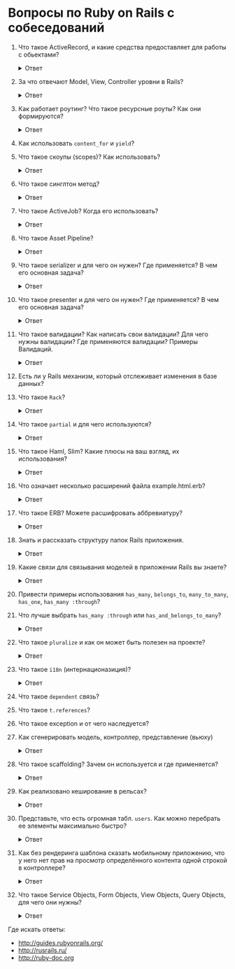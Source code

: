 # Вопросы по Ruby on Rails с собеседований

1. Что такое ActiveRecord, и какие средства предоставляет для работы с обьектами?

    <details>
      <summary>Ответ</summary>
      ActiveRecord это паттерн программирования. AR является популярным способом доступа к данным реляционных баз данных в объектно-ориентированном программировании. ActiveRecord еще называют буквой M в MVC — которая является слоем в системе, ответственным за представление бизнес-логики и данных.

      Active Record упрощает создание и использование бизнес-объектов, данные которых требуют персистентного хранения в базе данных. Сама по себе эта реализация паттерна Active Record является описанием системы ORM (Object Relational Mapping). Active Record это фреймворк ORM.

      Active Record предоставляет нам несколько механизмов, наиболее важными из которых являются способности для:

      * Представления моделей и их данных.
      * Представления связей между этими моделями.
      * Представления иерархий наследования с помощью связанных моделей.
      * Валидации моделей до того, как они станут персистентными в базе данных.
      * Выполнения операций с базой данных в объектно-ориентированном стиле.

      Подробнее:

      * http://rusrails.ru/active-record-basics
      * https://dic.academic.ru/dic.nsf/ruwiki/1264999
    </details>

1. За что отвечают Model, View, Controller уровни в Rails?

    <details>
      <summary>Ответ</summary>
      MVC — это паттерн программирования, который подразумевает схему разделения данных приложения, пользовательского интерфейса и управляющей логики на три отдельных компонента.
    </details>

1. Как работает роутинг? Что такое ресурсные роуты? Как они формируются?

    <details>
      <summary>Ответ</summary>
      Браузеры запрашивают страницы от Rails, выполняя запрос по URL, используя определенный метод HTTP, такой как GET, POST, PATCH, PUT и DELETE.

      Роутинг распознает запрос по методу и по URL и направляет его в экшн контроллера или в приложение Rack.

      Он также может генерировать пути и URL, избегая необходимость жестко прописывать строки в ваших вьюхах.

      Ресурсный роутинг позволяет быстро объявлять все общие маршруты для заданного ресурсного контроллера. Вместо объявления отдельных маршрутов для экшнов `index`, `show`, `new`, `edit`, `create`, `update` и `destroy`, ресурсный маршрут объявляет их одной строчкой кода.

      http://rusrails.ru/rails-routing
    </details>

1. Как использовать `content_for` и `yield`?
1. Что такое скоупы (scopes)? Как использовать?

    <details>
      <summary>Ответ</summary>
      Скоупы позволяют задавать часто используемые запросы, к которым можно обращаться как к вызовам метода в связанных
      объектах или моделях. С помощью этих скоупов можно использовать такие методы как where, joins и includes.
      Все методы скоупов возвращают объект `ActiveRecord::Relation`, который позволяет вызывать на нем
      дополнительные методы (такие как другие скоупы).
      
      Для определения простого скоупа мы используем метод scope внутри класса, передав запрос, который хотим запустить при вызове этого скоупа:
      
      ```rb
      class Article < ApplicationRecord
        scope :published, -> { where(published: true) }
      end
      
      ```
      Подробнее [тут](http://rusrails.ru/active-record-query-interface#scopes)
    </details>
    
1. Что такое синглтон метод?

    <details>
      <summary>Ответ</summary>
      Синглтон метод (singleton method) - метод, принадлежащий только одному объекту (экземпляру класса или классу). Другие экземпляры этого же класса (или классы) к этому методу доступа не имеют.
           
      ```rb
      class A
        def say_something
          "Something"
        end
      end
      
      foo = A.new
      
      bar = A.new
      
      # присваиваем объекту 'foo' отдельный метод (синглтон) 
      def foo.laugh
        "HAHAHAHA!"
      end
      
      foo.say_something
      => "Something"
      
      bar.say_something
      => "Something"
      
      foo.laugh
      => "HAHAHAHA!"
      
      bar.laugh
      => NoMethodError (undefined method `laugh' for #<A:0x0000559bd8412138>)
      ```
      Подробнее [тут](https://habr.com/ru/post/143990/)
    </details>

1. Что такое ActiveJob? Когда его использовать?
    <details>
      <summary>Ответ</summary>
      Active Job - это фреймворк для объявления заданий и их запуска на разных бэкендах очередей. Эти задания могут быть чем угодно: от регулярно запланированных чисток до списаний с карт или рассылок. 
      В общем, всем, что может быть выделено в небольшие работающие части и запускаться параллельно.
      
      Имеет встроеные адаптеры для планировщиков фоновых задач:
      
      * Sidekiq
      * Resque
      * Delayed Job
      * и т.д.

      [Rails docs en](https://edgeguides.rubyonrails.org/active_job_basics.html)
      
      [Rails docs ru](http://rusrails.ru/active_job_basics)
    </details>

1. Что такое Asset Pipeline?
    <details>
      <summary>Ответ</summary>
      Asset Pipeline (файлопровод) - фреймворк для соединения и минимизации, или сжатия ассетов JavaScript и CSS. 
      Он также добавляет возможность писать эти ассеты на других языках и препроцессорах, таких как CoffeeScript, Sass и ERB. 
      Это позволяет автоматически комбинировать ассеты приложения с ассетами других гемов.
      
      Первой особенностью файлопровода является соединение ассетов, что может уменьшить количество запросов, необходимых браузеру для отображения страницы. 
      Браузеры ограничены в количестве запросов, которые они могут выполнить параллельно, поэтому меньшее количество запросов может означать более быструю загрузку вашего приложения.
      
      Второй особенностью файлопровода является минимизация или сжатие ассетов. Для файлов CSS это выполняется путем удаления пробелов и комментариев. Для JavaScript могут быть применены более сложные процессы. Можно выбирать из набора встроенных опций или определить свои.

      Третьей особенностью файлопровода является то, что он позволяет писать эти ассеты на языке более высокого уровня с дальнейшей прекомпиляцией до фактического ассета. Поддерживаемые языки по умолчанию включают Sass для CSS, CoffeeScript для JavaScript и ERB для обоих.
     
      [Rails docs en](https://guides.rubyonrails.org/asset_pipeline.html)
      
      [Rails docs ru](http://rusrails.ru/asset-pipeline)
    </details>
1. Что такое serializer и для чего он нужен? Где применяется? В чем его основная задача?
    <details>
      <summary>Ответ</summary>
      Сериализация (serialization) - процесс перевода каких-либо структур данных в последовательность битов.
      Обратный процесс называется "десериализация" (deserialization).
      
      Сериализация используется для передачи объектов по сети и сохранения их в файлы. Например: сериализация заполненого объекта в XML-документ с последующей передачей документа 
      по HTTP или протоколам электронной почты.
      
      Также часто используется для преобразования информации в формат JSON.
      
      В Rails интерфейс базовой сериализации представлен модулем `ActiveModel::Serialization`
      Вам необходимо объявить хэш, содержащий атрибуты, которые вы хотите сериализовать. Атрибуты должны быть строками, не символами.

      Что касается JSON, то Active Model также предоставляет модуль `ActiveModel::Serializers::JSON` для сериализации/десериализации JSON.

      [Статья в wiki о сериализации](https://ru.wikipedia.org/wiki/%D0%A1%D0%B5%D1%80%D0%B8%D0%B0%D0%BB%D0%B8%D0%B7%D0%B0%D1%86%D0%B8%D1%8F)
      
      [Rails docs ru](http://rusrails.ru/active-model-basics)
      
      [Rails docs en](https://api.rubyonrails.org/classes/ActiveModel/Serialization.html)      
    </details>

1. Что такое presenter и для чего он нужен? Где применяется? В чем его основная задача?
    <details>
      <summary>Ответ</summary>
      Presenter - паттерн проектирования, простой класс (в Rails), использующийся для вынесения какой-либо логики по обработке моделей из слоя контроллеров и слоя представлений.

      Например:
      
      ```rb
      module Posts
        class IndexPresenter
          # здесь как раз и разбивается логика шаблона и контроллера, 
          # перенесите сюда логику из контроллеров
          def posts
            Posts.all
          end
     
          def authors
            Authors.all
          end
     
          def post_published_count
            Post.published_count
          end
        end
      end
      ```
      Так будет выглядеть экшн `index` в контроллере
      
      ```rb
      def index
        @presenter = Posts::IndexPresenter.new
      end
      ```
      
      Так это будет представлоно во `view`
      
      ```rb
       <p>
         Всего опубликовано: <%= @presenter.published_count %>
       </p>
       <%= @presenter.authors # проход по массиву и отображение%>
      ```
      
      Подробнее [тут](https://kpumuk.info/ruby-on-rails/simplifying-your-ruby-on-rails-code/)

      Еще можно [здесь](http://blog.rukomoynikov.ru/dekorator-prezenter-helper-v-ruby/)
   
    </details>
      
1. Что такое валидации? Как написать свои валидации? Для чего нужны валидации? Где применяются валидации? Примеры Валидаций.
    <details>
      <summary>Ответ</summary>
      Валидации используются, чтобы быть уверенными, что только проверенные данные сохраняются в вашу базу данных. 
      Например, для вашего приложения может быть важно, что каждый пользователь предоставил валидный электронный и почтовый адреса. 

      Валидации на уровне модели - наилучший способ убедиться, что в базу данных будут сохранены только валидные данные. Они не зависят от базы данных, не могут быть обойдены конечными пользователями и удобны в тестировании и обслуживании. 
      Rails представляет простоту в обслуживании, представляет встроенные хелперы для общих нужд, а также позволяет создавать свои собственные методы валидации.
      
      Пример простейшей валидации передачу в модель `Person` данных из поля `name`:
      
      ```rb
      class Person < ApplicationRecord
        validates :name, presence: true
      end
    
      Person.create(name: "John Doe").valid? # => true
      Person.create(name: nil).valid? # => false
      ```

      Разработчик так же в праве написать свои собственные правила валидации, которые будут располагаться в каталоге `app/validators`.
      
      Пример кастомной валидации `email` по определенному пользователем шаблону: 
     
      ```rb
      class EmailValidator < ActiveModel::EachValidator
        def validate_each(record, attribute, value)
          unless value =~ /\A([^@\s]+)@((?:[-a-z0-9]+\.)+[a-z]{2,})\z/i
            record.errors[attribute] << (options[:message] || "is not an email")
          end
        end
      end
 
      class Person < ApplicationRecord
        validates :email, presence: true, email: true
      end
      ```
      [Rails docs ru](http://rusrails.ru/active-record-validations)
      
      [Rails docs en](https://guides.rubyonrails.org/active_record_validations.html)      
    </details>
1. Есть ли у Rails механизм, который отслеживает изменения в базе данных?

1. Что такое `Rack`?

    <details>
      <summary>Ответ</summary>
      https://www.8host.com/blog/kratkij-obzor-veb-serverov-dlya-prilozhenij-ruby/

      Rack это промежуточное программное обеспечение, оно делит входящие HTTP-запросы на различные этапы, затем обрабатывает их по частям, после чего посылает ответ веб-приложения (контроллера).

      Программа Rack  состоит из двух отдельных компонентов: обработчика и адаптера, с помощью которых происходит обмен данными между веб-серверами и приложениями (фреймворками).

      Какие серверы есть:

      * Phusion Passenger
      * Puma
      * Thin
      * Unicorn

      [Как устроен Rack](https://gist.github.com/Integralist/8341704)

      * https://www.youtube.com/watch?v=NJ-ilQMsqMs
      * https://www.youtube.com/watch?v=MHYMObuEahc
      * https://www.youtube.com/watch?v=DzrVB1-KyTU
    </details>

1. Что такое `partial` и для чего используются?

    <details>
      <summary>Ответ</summary>
      partial — это кусочек кода, который можно вынести в отдельный темплейт, для удобства использования и для использования в других представлениях.
    </details>

1. Что такое Haml, Slim? Какие плюсы на ваш взгляд, их использования?

    <details>
      <summary>Ответ</summary>
      Haml и Slim — это шаблонизаторы, используются для удобства использования и минимизации написания кода в представлениях. Сокращает в несколько раз написание кода, нет проблем в закрывании тегов, не получится что тег не закрыт и код не работает. Меньше вероятность что можно ошибиться + лучше читаемость в коде.

      http://slim-lang.com

      https://haml.ru
    </details>

1. Что означает несколько расширений файла example.html.erb?

    <details>
      <summary>Ответ</summary>

      **example** — название файла

      **html** — расширение, которое позволяет использовать стандартный язык разметки HyperText Markup Language

      **erb** — позволяет включить использование кода написанного на языке Ruby вместе с языком разметки
    </details>

1. Что такое ERB? Можете расшифровать аббревиатуру?

    <details>
      <summary>Ответ</summary>
      ERB — Embedded Ruby (встроенный Ruby)
    </details>

1. Знать и рассказать структуру папок Rails приложения.

    <details>
      <summary>Ответ</summary>
    
       📂 app — основные файлы приложения
       └📁 assets — картинки, стили, js
       └📁 controllers — контроллеры
       └📁 helpers — хелперы
       └📁 jobs — задания
       └📁 mailers — рассыльщики
       └📁 models — модели
       └📁 views — представления
        └📁 layouts — макеты
       📂 config — конфигурация маршрутов, базы данных и т.д
        └📁 environments — настройки сред приложения
        └📁 locales — интернационализация
       📂 db — текущая схема базы данных, сиды
        └📁 migrates — файлы миграции
       📂 lib — внешние модули
       📂 log — журналы логов
       📂 public — доступна извне как есть, статичные файлы и скомпилированные ассеты
       📂 test — структурирована по тестам моделей / контроллеров / интеграционным
        └📂 fixtures — вспомогательные данные (фикстуры)
       📂 tmp — временные файлы (такие как файлы кэша и pid)
       📂 vendor — код сторонних разработчиков, например, внешние гемы.
        └📂 plugins — внешние плагины

      http://rusrails.ru/getting-started-with-rails#sozdanie-prilozheniya-blog
    </details>

1. Какие связи для связывания моделей в приложении Rails вы знаете?
    <details>
      <summary>Ответ</summary>

      * belongs_to
      * has_one
      * has_many
      * has_many :through
      * has_and_belongs_to_many
    </details>
      
1. Привести примеры использования `has_many`, `belongs_to`, `many_to_many`, `has_one`, `has_many :through`?

1. Что лучше выбрать `has_many :through` или `has_and_belongs_to_many`?

    <details>
      <summary>Ответ</summary>

      Это зависит от контекста связи `many-to-many`.

      Если планируется использование дополнительной логики в этой связи, создание дополнительных полей в соединительной табице, то лучше отдать предпочтение `has_many :through`. В этом случае применяются промежуточные модели-связки.

      В том случае, если достаточно простой соединительной таблицы, то можно обойтись `has_and_belongs_to_many` (т.н. HBTM).

      http://rusrails.ru/active-record-associations#dopolnitelnye-metody-stolbtsov
    </details>

1. Что такое `pluralize` и как он может быть полезен на проекте?

    <details>
      <summary>Ответ</summary>

      `pluralize` - хелпер-метод, позволяющий сгенерировать множественное число к необходимому слову.
      В качестве аргументов принимает количество, форму единственного числа и, опционально, форму множественного числа `count, singular, plural = nil`
          
      ```rb
      pluralize(1, 'person')
      # => 1 person
      
      pluralize(2, 'person')
      # => 2 people
      
      pluralize(3, 'person', 'users')
      # => 3 users
      
      pluralize(0, 'person')
      # => 0 people
      ```
      
      [Rails docs en](https://apidock.com/rails/ActionView/Helpers/TextHelper/pluralize)      
    </details>
1. Что такое `i18n` (интернационазиция)?

    <details>
      <summary>Ответ</summary>
      Гем, поставляемый с Ruby on Rails (начиная с Rails 2.2), представляет простой и расширяемый фреймворк для перевода приложения на язык, отличный от английского.

      Rails автоматически добавляет все файлы `.rb` и `.yml` из директории `config/locales` к пути загрузки переводов.

      http://rusrails.ru/rails-internationalization-i18n-api
    </details>

1. Что такое `dependent` связь?
1. Что такое `t.references`?
1. Что такое exception и от чего наследуется?
1. Как сгенерировать модель, контрoллер, представление (вьюху)
    
    <details>
      <summary>Ответ</summary>
      
      В Rails для создания моделей, контроллеров и представлений используется консольная команда `rails generate` (или `rails g`) с необходимыми ключами. 
      Находиться при этом нужно в папке проекта.
      Герераторы в Rails сильно упрощают создание проекта, т.к. нет необходимости создавать каждый файл вручную.
            
      Например создание контроллера для модели "Greetings" в котором будет экшн `hello`:
      
      ```rb
      $ bin/rails generate controller Greetings hello
           create  app/controllers/greetings_controller.rb
            route  get "greetings/hello"
           invoke  erb
           create    app/views/greetings
           create    app/views/greetings/hello.html.erb
           invoke  test_unit
           create    test/controllers/greetings_controller_test.rb
           invoke  helper
           create    app/helpers/greetings_helper.rb
           invoke  assets
           invoke    coffee
           create      app/assets/javascripts/greetings.coffee
           invoke    scss
           create      app/assets/stylesheets/greetings.scss
      ```
      [Rails docs en](https://guides.rubyonrails.org/command_line.html#rails-generate)     
    </details> 

1. Что такое scaffolding? Зачем он используется и где применяется?
  
    <details>
      <summary>Ответ</summary>
      Rails Scaffold - встроенный генератор, который запускает другие генераторы Rails, чтобы одной командой сгенерировать набор из модели, контроллера, вьюх, тестов, миграций и т.д.
      Предоставляется возможность создавать собственные предустановки генерации.
      
      [Rails docs en](https://guides.rubyonrails.org/v3.2/getting_started.html#getting-up-and-running-quickly-with-scaffolding)
    </details>
 
1. Как реализовано кеширование в рельсах?

    <details>
      <summary>Ответ</summary>
      
      Кэширование означает хранение контента, генерируемого в цикле запрос-отклик, и повторное использование его при ответе на подобные запросы.
      Кэширование значительно загрузку страниц, снижает количество запросов к серверу.
      
      Виды кэширования:
      
      * Кэширование страницы — начиная с Rails 4 добавляется гемом `actionpack-page_caching`
      * Кэширование экшна — начиная с Rails 4 добавляется гемом `actionpack-action_caching`
      * Кэширование фрагмента — позволяет фрагменту логики вьюхи быть обернутым в блок кэша и обслуженным из хранилища кэша для последующего запроса
      * Кэширование матрешкой (Russian doll caching) — Можно вкладывать кэшированные фрагменты в другие кэшированные фрагменты. Eсли обновляется отдельный продукт, другие внутренние фрагменты могут быть повторно использованы при регенерации внешнего фрагмента.
    
      Rails также предоставляет другие виды кэширования
      
      Подробнее:
      
      [Rails docs ru](http://rusrails.ru/caching-with-rails-an-overview)
      
      [Rails docs en](https://guides.rubyonrails.org/caching_with_rails.html)     
    </details>

1. Представьте, что есть огромная табл. `users`. Как можно перебрать ее элементы максимально быстро?

    <details>
      <summary>Ответ</summary>
      Быстро можно перебрать с помощью find_each, стандартно по 1000 записей.

      * `batch_size` — сколько обрабатывать записей за раз
      * `start` — с какого id к примеру продолжить работу
      * `finish` — может использоваться совместно с `start`, к примеру чтобы выслать письма только пользователям с первичным ключом от 2000 до 10000:

      https://apidock.com/rails/ActiveRecord/Batches/ClassMethods/find_each

      http://rusrails.ru/active-record-query-interface
    </details>

1. Как без рендеринга шаблона сказать мобильному приложению, что у него нет прав на просмотр определённого контента одной строкой в контроллере?

    <details>
      <summary>Ответ</summary>

      ```rb
      head :forbidden
      ```

      или

      ```rb
      render status: 403
      ```

      https://guides.rubyonrails.org/layouts_and_rendering.html
    </details>

1. Что такое Service Objects, Form Objects, View Objects, Query Objects, для чего они нужны?

    <details>
      <summary>Ответ</summary>
      Это обычные классы Ruby, которые применяются для рефакторинга Rails-приложения, инкапсулируя часть логики моделей / представлений / контроллеров.

      Service Objects, например, используются, когда одновременно задействованы несколько моделей, когда производятся сложные действия с моделями.

      Form Objects используются, когда отправка одной формы изменяет несколько моделей.

      View Objects используются, например, когда большой метод внутри модели используется только отображения данных.

      Query Objects используются для сложных SQL запросов, утяжеляющих модели/контроллеры.

      https://habr.com/ru/post/158011/
    </details>

Где искать ответы:

* http://guides.rubyonrails.org/
* http://rusrails.ru/
* http://ruby-doc.org

